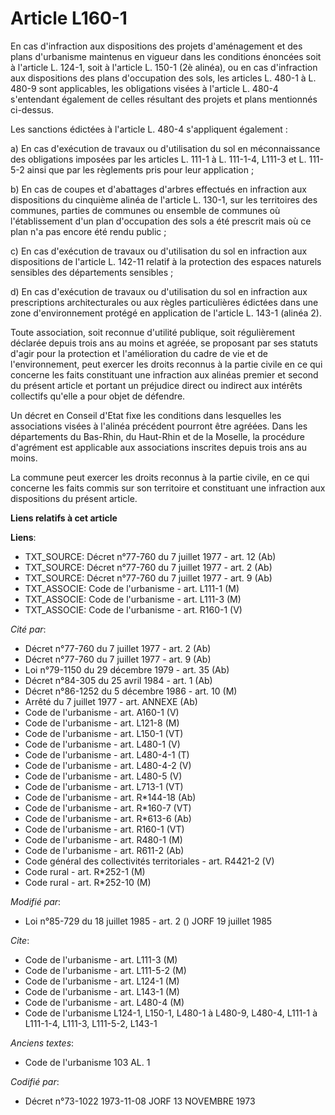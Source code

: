 # Article L160-1

En cas d'infraction aux dispositions des projets d'aménagement et des plans d'urbanisme maintenus en vigueur dans les
conditions énoncées soit à l'article L. 124-1, soit à l'article L. 150-1 (2è alinéa), ou en cas d'infraction aux dispositions
des plans d'occupation des sols, les articles L. 480-1 à L. 480-9 sont applicables, les obligations visées à l'article L.
480-4 s'entendant également de celles résultant des projets et plans mentionnés ci-dessus.

Les sanctions édictées à l'article L. 480-4 s'appliquent également :

a) En cas d'exécution de travaux ou d'utilisation du sol en méconnaissance des obligations imposées par les articles L. 111-1
à L. 111-1-4, L111-3 et L. 111-5-2 ainsi que par les règlements pris pour leur application ;

b) En cas de coupes et d'abattages d'arbres effectués en infraction aux dispositions du cinquième alinéa de l'article L.
130-1, sur les territoires des communes, parties de communes ou ensemble de communes où l'établissement d'un plan
d'occupation des sols a été prescrit mais où ce plan n'a pas encore été rendu public ;

c) En cas d'exécution de travaux ou d'utilisation du sol en infraction aux dispositions de l'article L. 142-11 relatif à la
protection des espaces naturels sensibles des départements sensibles ;

d) En cas d'exécution de travaux ou d'utilisation du sol en infraction aux prescriptions architecturales ou aux règles
particulières édictées dans une zone d'environnement protégé en application de l'article L. 143-1 (alinéa 2).

Toute association, soit reconnue d'utilité publique, soit régulièrement déclarée depuis trois ans au moins et agréée, se
proposant par ses statuts d'agir pour la protection et l'amélioration du cadre de vie et de l'environnement, peut exercer les
droits reconnus à la partie civile en ce qui concerne les faits constituant une infraction aux alinéas premier et second du
présent article et portant un préjudice direct ou indirect aux intérêts collectifs qu'elle a pour objet de défendre.

Un décret en Conseil d'Etat fixe les conditions dans lesquelles les associations visées à l'alinéa précédent pourront être
agréées. Dans les départements du Bas-Rhin, du Haut-Rhin et de la Moselle, la procédure d'agrément est applicable aux
associations inscrites depuis trois ans au moins.

La commune peut exercer les droits reconnus à la partie civile, en ce qui concerne les faits commis sur son territoire et
constituant une infraction aux dispositions du présent article.

**Liens relatifs à cet article**

**Liens**:

  - TXT_SOURCE: Décret n°77-760 du 7 juillet 1977 - art. 12 (Ab)
  - TXT_SOURCE: Décret n°77-760 du 7 juillet 1977 - art. 2 (Ab)
  - TXT_SOURCE: Décret n°77-760 du 7 juillet 1977 - art. 9 (Ab)
  - TXT_ASSOCIE: Code de l'urbanisme - art. L111-1 (M)
  - TXT_ASSOCIE: Code de l'urbanisme - art. L111-3 (M)
  - TXT_ASSOCIE: Code de l'urbanisme - art. R160-1 (V)

_Cité par_:

  - Décret n°77-760 du 7 juillet 1977 - art. 2 (Ab)
  - Décret n°77-760 du 7 juillet 1977 - art. 9 (Ab)
  - Loi n°79-1150 du 29 décembre 1979 - art. 35 (Ab)
  - Décret n°84-305 du 25 avril 1984 - art. 1 (Ab)
  - Décret n°86-1252 du 5 décembre 1986 - art. 10 (M)
  - Arrêté du 7 juillet 1977 - art. ANNEXE (Ab)
  - Code de l'urbanisme - art. A160-1 (V)
  - Code de l'urbanisme - art. L121-8 (M)
  - Code de l'urbanisme - art. L150-1 (VT)
  - Code de l'urbanisme - art. L480-1 (V)
  - Code de l'urbanisme - art. L480-4-1 (T)
  - Code de l'urbanisme - art. L480-4-2 (V)
  - Code de l'urbanisme - art. L480-5 (V)
  - Code de l'urbanisme - art. L713-1 (VT)
  - Code de l'urbanisme - art. R*144-18 (Ab)
  - Code de l'urbanisme - art. R*160-7 (VT)
  - Code de l'urbanisme - art. R*613-6 (Ab)
  - Code de l'urbanisme - art. R160-1 (VT)
  - Code de l'urbanisme - art. R480-1 (M)
  - Code de l'urbanisme - art. R611-2 (Ab)
  - Code général des collectivités territoriales - art. R4421-2 (V)
  - Code rural - art. R*252-1 (M)
  - Code rural - art. R*252-10 (M)

_Modifié par_:

  - Loi n°85-729 du 18 juillet 1985 - art. 2 () JORF 19 juillet 1985

_Cite_:

  - Code de l'urbanisme - art. L111-3 (M)
  - Code de l'urbanisme - art. L111-5-2 (M)
  - Code de l'urbanisme - art. L124-1 (M)
  - Code de l'urbanisme - art. L143-1 (M)
  - Code de l'urbanisme - art. L480-4 (M)
  - Code de l'urbanisme L124-1, L150-1, L480-1 à L480-9, L480-4, L111-1 à L111-1-4, L111-3, L111-5-2, L143-1

_Anciens textes_:

  - Code de l'urbanisme 103 AL. 1

_Codifié par_:

  - Décret n°73-1022 1973-11-08 JORF 13 NOVEMBRE 1973
